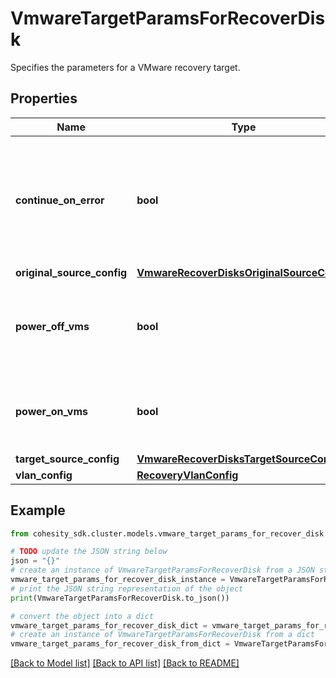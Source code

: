 # VmwareTargetParamsForRecoverDisk

Specifies the parameters for a VMware recovery target.

## Properties

Name | Type | Description | Notes
------------ | ------------- | ------------- | -------------
**continue_on_error** | **bool** | Specifies whether or not to continue performing the recovery in the event that an error is encountered. | [optional] 
**original_source_config** | [**VmwareRecoverDisksOriginalSourceConfig**](VmwareRecoverDisksOriginalSourceConfig.md) |  | [optional] 
**power_off_vms** | **bool** | Specifies whether or not to power off VMs before performing the recovery. | [optional] 
**power_on_vms** | **bool** | Specifies whether or not to power on VMs after performing the recovery. | [optional] 
**target_source_config** | [**VmwareRecoverDisksTargetSourceConfig**](VmwareRecoverDisksTargetSourceConfig.md) |  | [optional] 
**vlan_config** | [**RecoveryVlanConfig**](RecoveryVlanConfig.md) |  | [optional] 

## Example

```python
from cohesity_sdk.cluster.models.vmware_target_params_for_recover_disk import VmwareTargetParamsForRecoverDisk

# TODO update the JSON string below
json = "{}"
# create an instance of VmwareTargetParamsForRecoverDisk from a JSON string
vmware_target_params_for_recover_disk_instance = VmwareTargetParamsForRecoverDisk.from_json(json)
# print the JSON string representation of the object
print(VmwareTargetParamsForRecoverDisk.to_json())

# convert the object into a dict
vmware_target_params_for_recover_disk_dict = vmware_target_params_for_recover_disk_instance.to_dict()
# create an instance of VmwareTargetParamsForRecoverDisk from a dict
vmware_target_params_for_recover_disk_from_dict = VmwareTargetParamsForRecoverDisk.from_dict(vmware_target_params_for_recover_disk_dict)
```
[[Back to Model list]](../README.md#documentation-for-models) [[Back to API list]](../README.md#documentation-for-api-endpoints) [[Back to README]](../README.md)


